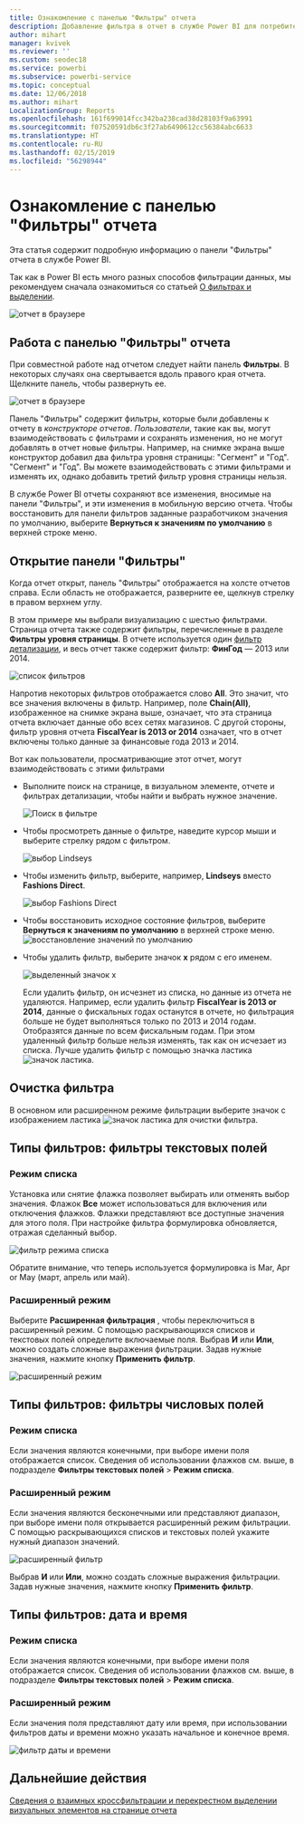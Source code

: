 ```yaml
---
title: Ознакомление с панелью "Фильтры" отчета
description: Добавление фильтра в отчет в службе Power BI для потребителей
author: mihart
manager: kvivek
ms.reviewer: ''
ms.custom: seodec18
ms.service: powerbi
ms.subservice: powerbi-service
ms.topic: conceptual
ms.date: 12/06/2018
ms.author: mihart
LocalizationGroup: Reports
ms.openlocfilehash: 161f699014fcc342ba238cad38d28103f9a63991
ms.sourcegitcommit: f07520591db6c3f27ab6490612cc56384abc6633
ms.translationtype: HT
ms.contentlocale: ru-RU
ms.lasthandoff: 02/15/2019
ms.locfileid: "56298944"
---
```

# <a name="take-a-tour-of-the-report-filters-pane"></a>Ознакомление с панелью "Фильтры" отчета
Эта статья содержит подробную информацию о панели "Фильтры" отчета в службе Power BI.

Так как в Power BI есть много разных способов фильтрации данных, мы рекомендуем сначала ознакомиться со статьей [О фильтрах и выделении](../power-bi-reports-filters-and-highlighting.md).

![отчет в браузере](media/end-user-report-filter/power-bi-browser.png)

## <a name="working-with-the-report-filters-pane"></a>Работа с панелью "Фильтры" отчета
При совместной работе над отчетом следует найти панель **Фильтры**. В некоторых случаях она свертывается вдоль правого края отчета. Щелкните панель, чтобы развернуть ее.   

![отчет в браузере](media/end-user-report-filter/power-bi-expanded.png)

Панель "Фильтры" содержит фильтры, которые были добавлены к отчету в *конструкторе отчетов*. *Пользователи*, такие как вы, могут взаимодействовать с фильтрами и сохранять изменения, но не могут добавлять в отчет новые фильтры. Например, на снимке экрана выше конструктор добавил два фильтра уровня страницы: "Сегмент" и "Год". "Сегмент" и "Год". Вы можете взаимодействовать с этими фильтрами и изменять их, однако добавить третий фильтр уровня страницы нельзя.

В службе Power BI отчеты сохраняют все изменения, вносимые на панели "Фильтры", и эти изменения в мобильную версию отчета. Чтобы восстановить для панели фильтров заданные разработчиком значения по умолчанию, выберите **Вернуться к значениям по умолчанию** в верхней строке меню.     

## <a name="open-the-filters-pane"></a>Открытие панели "Фильтры"
Когда отчет открыт, панель "Фильтры" отображается на холсте отчетов справа. Если область не отображается, разверните ее, щелкнув стрелку в правом верхнем углу.  

В этом примере мы выбрали визуализацию с шестью фильтрами. Страница отчета также содержит фильтры, перечисленные в разделе **Фильтры уровня страницы**. В отчете используется один [фильтр детализации](../power-bi-report-add-filter.md), и весь отчет также содержит фильтр:  **ФинГод** — 2013 или 2014.

![список фильтров](media/end-user-report-filter/power-bi-filter-list.png)

Напротив некоторых фильтров отображается слово **All**. Это значит, что все значения включены в фильтр.  Например, поле **Chain(All)**, изображенное на снимке экрана выше, означает, что эта страница отчета включает данные обо всех сетях магазинов.  С другой стороны, фильтр уровня отчета **FiscalYear is 2013 or 2014** означает, что в отчет включены только данные за финансовые года 2013 и 2014.

Вот как пользователи, просматривающие этот отчет, могут взаимодействовать с этими фильтрами

- Выполните поиск на странице, в визуальном элементе, отчете и фильтрах детализации, чтобы найти и выбрать нужное значение. 

    ![Поиск в фильтре](media/end-user-report-filter/power-bi-filter-search.png)

- Чтобы просмотреть данные о фильтре, наведите курсор мыши и выберите стрелку рядом с фильтром.
  
   ![выбор Lindseys](media/end-user-report-filter/power-bi-expan-filter.png)
* Чтобы изменить фильтр, выберите, например, **Lindseys** вместо **Fashions Direct**.
  
     ![выбор Fashions Direct](media/end-user-report-filter/power-bi-filter-chain.png)

* Чтобы восстановить исходное состояние фильтров, выберите **Вернуться к значениям по умолчанию** в верхней строке меню.    
    ![восстановление значений по умолчанию](media/end-user-report-filter/power-bi-reset-to-default.png)
    
* Чтобы удалить фильтр, выберите значок **x** рядом с его именем.
  
    ![выделенный значок x](media/end-user-report-filter/power-bi-delete-filter.png)

  Если удалить фильтр, он исчезнет из списка, но данные из отчета не удаляются.  Например, если удалить фильтр **FiscalYear is 2013 or 2014**, данные о фискальных годах останутся в отчете, но фильтрация больше не будет выполняться только по 2013 и 2014 годам. Отобразятся данные по всем фискальным годам.  При этом удаленный фильтр больше нельзя изменять, так как он исчезает из списка. Лучше удалить фильтр с помощью значка ластика ![значок ластика](media/end-user-report-filter/power-bi-eraser-icon.png).
  
  



## <a name="clear-a-filter"></a>Очистка фильтра
 В основном или расширенном режиме фильтрации выберите значок с изображением ластика  ![значок ластика](media/end-user-report-filter/pbi_erasericon.jpg) для очистки фильтра. 


## <a name="types-of-filters-text-field-filters"></a>Типы фильтров: фильтры текстовых полей
### <a name="list-mode"></a>Режим списка
Установка или снятие флажка позволяет выбирать или отменять выбор значения. Флажок **Все** может использоваться для включения или отключения флажков. Флажки представляют все доступные значения для этого поля.  При настройке фильтра формулировка обновляется, отражая сделанный выбор. 

![фильтр режима списка](media/end-user-report-filter/power-bi-restatement-new.png)

Обратите внимание, что теперь используется формулировка is Mar, Apr or May (март, апрель или май).

### <a name="advanced-mode"></a>Расширенный режим
Выберите **Расширенная фильтрация** , чтобы переключиться в расширенный режим. С помощью раскрывающихся списков и текстовых полей определите включаемые поля. Выбрав **И** или **Или**, можно создать сложные выражения фильтрации. Задав нужные значения, нажмите кнопку **Применить фильтр**.  

![расширенный режим](media/end-user-report-filter/power-bi-advanced.png)

## <a name="types-of-filters-numeric-field-filters"></a>Типы фильтров: фильтры числовых полей
### <a name="list-mode"></a>Режим списка
Если значения являются конечными, при выборе имени поля отображается список.  Сведения об использовании флажков см. выше, в подразделе **Фильтры текстовых полей** &gt; **Режим списка**.   

### <a name="advanced-mode"></a>Расширенный режим
Если значения являются бесконечными или представляют диапазон, при выборе имени поля открывается расширенный режим фильтрации. С помощью раскрывающихся списков и текстовых полей укажите нужный диапазон значений. 

![расширенный фильтр](media/end-user-report-filter/power-bi-dropdown-and-text.png)

Выбрав **И** или **Или**, можно создать сложные выражения фильтрации. Задав нужные значения, нажмите кнопку **Применить фильтр**.

## <a name="types-of-filters-date-and-time"></a>Типы фильтров: дата и время
### <a name="list-mode"></a>Режим списка
Если значения являются конечными, при выборе имени поля отображается список.  Сведения об использовании флажков см. выше, в подразделе **Фильтры текстовых полей** &gt; **Режим списка**.   

### <a name="advanced-mode"></a>Расширенный режим
Если значения поля представляют дату или время, при использовании фильтров даты и времени можно указать начальное и конечное время.  

![фильтр даты и времени](media/end-user-report-filter/pbi_date-time-filters.png)


## <a name="next-steps"></a>Дальнейшие действия
[Сведения о взаимных кроссфильтрации и перекрестном выделении визуальных элементов на странице отчета](end-user-interactions.md)